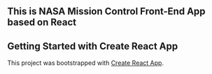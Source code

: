 ## This is NASA Mission Control Front-End App based on React

## Getting Started with Create React App
This project was bootstrapped with [Create React App](https://github.com/facebook/create-react-app).